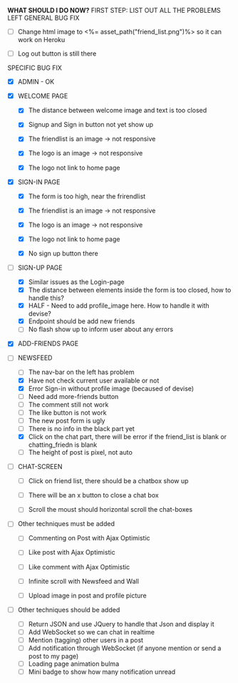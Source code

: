**WHAT SHOULD I DO NOW?**
FIRST STEP: LIST OUT ALL THE PROBLEMS LEFT
  GENERAL BUG FIX
  * [ ] Change html image to <%= asset_path("friend_list.png")%> so it can work on Heroku
  * [ ] Log out button is still there


  SPECIFIC BUG FIX

  * [x] ADMIN - OK

  * [x] WELCOME PAGE
    * [x] The distance between welcome image and text is too closed
    * [x] Signup and Sign in button not yet show up
    * [x] The friendlist is an image -> not responsive
    * [x] The logo is an image -> not responsive
    * [x] The logo not link to home page
    

  * [x] SIGN-IN PAGE
    * [x] The form is too high, near the frirendlist
    * [x] The friendlist is an image -> not responsive
    * [x] The logo is an image -> not responsive
    * [x] The logo not link to home page
    * [x] No sign up button there
    
    

  * [ ] SIGN-UP PAGE
    * [x] Similar issues as the Login-page
    * [x] The distance between elements inside the form is too closed, how to handle this?
    * [x] HALF - Need to add profile_image here. How to handle it with devise?
    * [x] Endpoint should be add new friends
    * [ ] No flash show up to inform user about any errors

  * [x] ADD-FRIENDS PAGE

  * [ ] NEWSFEED
    * [ ] The nav-bar on the left has problem
    * [x] Have not check current user available or not  
    * [x] Error Sign-in without profile image (becaused of devise)
    * [ ] Need add more-friends button
    * [ ] The comment still not work
    * [ ] The like button is not work
    * [ ] The new post form is ugly
    * [ ] There is no info in the black part yet
    * [x] Click on the chat part, there will be error if the friend_list is blank or chatting_friedn is blank
    * [ ] The height of post is pixel, not auto
  
  * [ ] CHAT-SCREEN
    * [ ] Click on friend list, there should be a chatbox show up
    * [ ] There will be an x button to close a chat box
    * [ ] Scroll the moust should horizontal scroll the chat-boxes


  * [ ] Other techniques must be added
    * [ ] Commenting on Post with Ajax Optimistic
    * [ ] Like post with Ajax Optimistic
    * [ ] Like comment with Ajax Optimistic
    * [ ] Infinite scroll with Newsfeed and Wall
    * [ ] Upload image in post and profile picture
    

  * [ ] Other techniques should be added
    * [ ] Return JSON and use JQuery to handle that Json and display it
    * [ ] Add WebSocket so we can chat in realtime
    * [ ] Mention (tagging) other users in a post
    * [ ] Add notification through WebSocket (if anyone mention or send a post to my page)
    * [ ] Loading page animation bulma
    * [ ] Mini badge to show how many notification unread